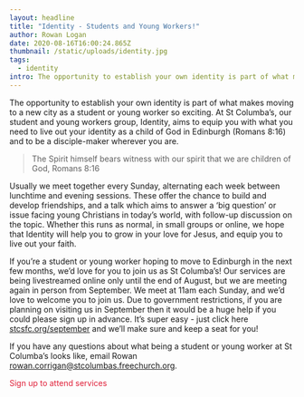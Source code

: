 ```yaml
---
layout: headline
title: "Identity - Students and Young Workers!"
author: Rowan Logan
date: 2020-08-16T16:00:24.865Z
thumbnail: /static/uploads/identity.jpg
tags:
  - identity
intro: The opportunity to establish your own identity is part of what makes moving to a new city as a student or young worker so exciting.
---
```


The opportunity to establish your own identity is part of what makes moving to a new city as a student or young worker so exciting.
At St Columba’s, our student and young workers group, Identity, aims to equip you with what you need to live out your identity as a child of God in Edinburgh (Romans 8:16) and to be a disciple-maker wherever you are.

> The Spirit himself bears witness with our spirit that we are children of God,
> Romans 8:16

Usually we meet together every Sunday, alternating each week between lunchtime and evening sessions.
These offer the chance to build and develop friendships, and a talk which aims to answer a ‘big question’ or issue facing young Christians in today’s world, with follow-up discussion on the topic.
Whether this runs as normal, in small groups or online, we hope that Identity will help you to grow in your love for Jesus, and equip you to live out your faith.

If you’re a student or young worker hoping to move to Edinburgh in the next few months, we’d love for you to join us as St Columba’s!
Our services are being livestreamed online only until the end of August, but we are meeting again in person from September.
We meet at 11am each Sunday, and we’d love to welcome you to join us.
Due to government restrictions, if you are planning on visiting us in September then it would be a huge help if you could please sign up in advance.
It’s super easy - just click here [stcsfc.org/september](https://stcsfc.org/september) and we’ll make sure and keep a seat for you! 

If you have any questions about what being a student or young worker at St Columba’s looks like, email Rowan [rowan.corrigan@stcolumbas.freechurch.org](mailto:rowan.corrigan@stcolumbas.freechurch.org).

<a
    class="inline-block px-4 py-3 hover:shadow-2xl text-xl hover:bg-stcs-footer-bg1" 
    style="color: #e02039!important; text-decoration: none;"
    href="https://stcsfc.org/september" target="_blank">
    Sign up to attend services
</a>
